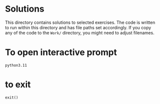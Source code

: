 # Solutions

This directory contains solutions to selected exercises.  The code is
written to run within this directory and has file paths set
accordingly.  If you copy any of the code to the `Work/` directory,
you might need to adjust filenames.

# To open interactive prompt

```
python3.11
```

# to exit 

```
exit()

```